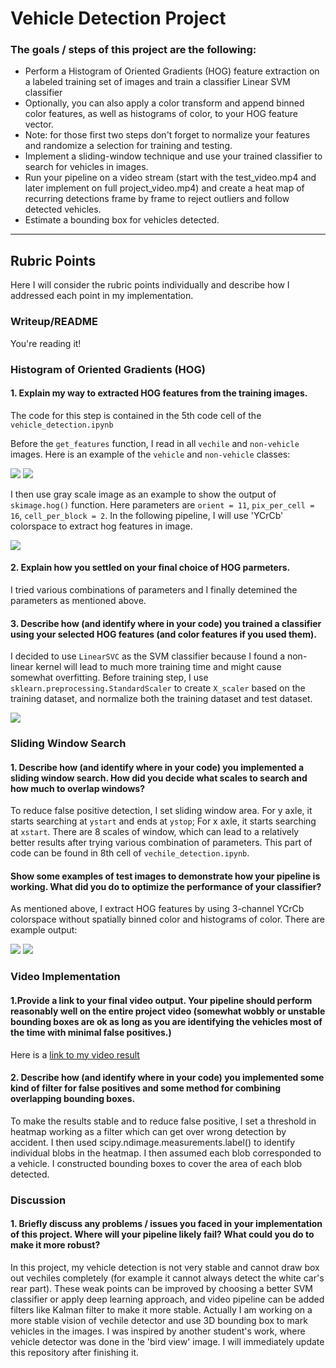 # Vehicle Detection Project

### The goals / steps of this project are the following:

* Perform a Histogram of Oriented Gradients (HOG) feature extraction on a labeled training set of images and train a classifier Linear SVM classifier
* Optionally, you can also apply a color transform and append binned color features, as well as histograms of color, to your HOG feature vector. 
* Note: for those first two steps don't forget to normalize your features and randomize a selection for training and testing.
* Implement a sliding-window technique and use your trained classifier to search for vehicles in images.
* Run your pipeline on a video stream (start with the test_video.mp4 and later implement on full project_video.mp4) and create a heat map of recurring detections frame by frame to reject outliers and follow detected vehicles.
* Estimate a bounding box for vehicles detected.

---

[//]: # (Image References)
[image1]: ./output_images/raw_image.png
[image2]: ./output_images/hog_image.png
[image3]: ./output_images/vehicle_detect.png
[image4]: ./output_images/reduced_image.png
[image5]: ./output_images/vehicle_detect2.png
[image6]: ./output_images/normaliztion.png

[video1]: ./project_video.mp4

## Rubric Points
Here I will consider the rubric points individually and describe how I addressed each point in my implementation.

### Writeup/README
You're reading it!

### Histogram of Oriented Gradients (HOG)

#### 1. Explain my way to extracted HOG features from the training images.
The code for this step is contained in the 5th code cell of the `vehicle_detection.ipynb`

Before the `get_features` function, I read in all `vechile` and `non-vehicle` images. Here is an example of the `vehicle` and `non-vehicle` classes:

![][image1]
![][image4]

I then use gray scale image as an example to show the output of `skimage.hog()` function. Here parameters are `orient = 11`, `pix_per_cell = 16`, `cell_per_block = 2`. In the following pipeline, I will use 'YCrCb' colorspace to extract hog features in image.

![][image2]

#### 2. Explain how you settled on your final choice of HOG parmeters.

I tried various combinations of parameters and I finally detemined the parameters as mentioned above.

#### 3.  Describe how (and identify where in your code) you trained a classifier using your selected HOG features (and color features if you used them).

I decided to use `LinearSVC` as the SVM classifier because I found a non-linear kernel will lead to much more training time and might cause somewhat overfitting. Before training step, I use `sklearn.preprocessing.StandardScaler` to create `X_scaler` based on the training dataset, and normalize both the training dataset and test dataset.

![][image6]

### Sliding Window Search

#### 1. Describe how (and identify where in your code) you implemented a sliding window search. How did you decide what scales to search and how much to overlap windows?

To reduce false positive detection, I set sliding window area. For y axle, it starts searching at `ystart` and ends at `ystop`; For x axle, it starts searching at `xstart`. There are 8 scales of window, which can lead to a relatively better results after trying various combination of parameters. This part of code can be found in 8th cell of `vechile_detection.ipynb`.

#### Show some examples of test images to demonstrate how your pipeline is working. What did you do to optimize the performance of your classifier?

As mentioned above, I extract HOG features by using 3-channel YCrCb colorspace without spatially binned color and histograms of color. There are example output:

![][image3]
![][image5]

### Video Implementation

#### 1.Provide a link to your final video output. Your pipeline should perform reasonably well on the entire project video (somewhat wobbly or unstable bounding boxes are ok as long as you are identifying the vehicles most of the time with minimal false positives.)

Here is a [link to my video result](./output_video.mp4)

#### 2. Describe how (and identify where in your code) you implemented some kind of filter for false positives and some method for combining overlapping bounding boxes.

To make the results stable and to reduce false positive, I set a threshold in heatmap working as a filter which can get over wrong detection by accident. I then used scipy.ndimage.measurements.label() to identify individual blobs in the heatmap. I then assumed each blob corresponded to a vehicle. I constructed bounding boxes to cover the area of each blob detected.

### Discussion

#### 1. Briefly discuss any problems / issues you faced in your implementation of this project. Where will your pipeline likely fail? What could you do to make it more robust?

In this project, my vehicle detection is not very stable and cannot draw box out vechiles completely (for example it cannot always detect the white car's rear part). These weak points can be improved by choosing a better SVM classifier or apply deep learning approach, and video pipeline can be added filters like Kalman filter to make it more stable. Actually I am working on a more stable vision of vechile detector and use 3D bounding box to mark vehicles in the images. I was inspired by another student's work, where vehicle detector was done in the 'bird view' image. I will immediately update this repository after finishing it.
